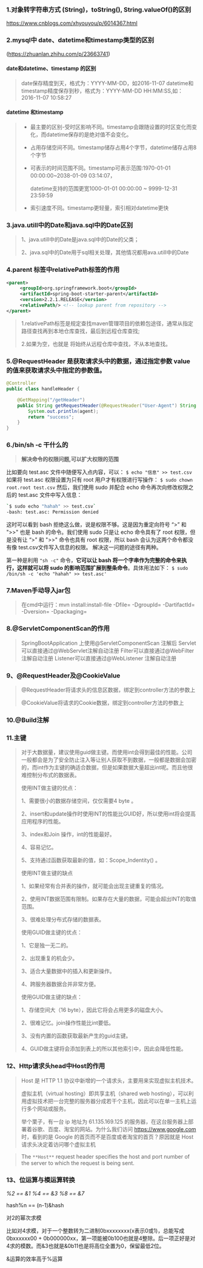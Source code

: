 ### 1.对象转字符串方式 (String)，toString(), String.valueOf()的区别

https://www.cnblogs.com/xhyouyou/p/6014367.html

### 2.mysql中 date、datetime和timestamp类型的区别

(https://zhuanlan.zhihu.com/p/23663741)

#### date和datetime、timestamp 的区别

> date保存精度到天，格式为：YYYY-MM-DD，如2016-11-07
> datetime和timestamp精度保存到秒，格式为：YYYY-MM-DD HH:MM:SS,如：2016-11-07 10:58:27

#### datetime 和timestamp

> + 最主要的区别-受时区影响不同。timestamp会跟随设置的时区变化而变化，而datetime保存的是绝对值不会变化。
>
> + 占用存储空间不同。timestamp储存占用4个字节，datetime储存占用8个字节
>
> + 可表示的时间范围不同。timestamp可表示范围:1970-01-01 00:00:00~2038-01-09 03:14:07，
>
>   datetime支持的范围更宽1000-01-01 00:00:00 ~ 9999-12-31 23:59:59
>
> + 索引速度不同。timestamp更轻量，索引相对datetime更快

### 3.java.utill中的Date和java.sql中的Date区别

> 1、java.utill中的Date是java.sql中的Date的父类；
>
> 2、java.sql中的Date用于sql相关处理，其他情况都用ava.utill中的Date

### 4.parent 标签中relativePath标签的作用

```xml
<parent>
     <groupId>org.springframework.boot</groupId>
     <artifactId>spring-boot-starter-parent</artifactId>
     <version>2.2.1.RELEASE</version>
     <relativePath/> <!-- lookup parent from repository -->
</parent>
```

> 1.relativePath标签是规定查找maven管理项目的依赖包途径，通常从指定路径查找再到本地仓库查找，最后到远程仓库查找;
>
> 2.如果为空，也就是 <relativePath/>将始终从远程仓库中查找，不从本地查找。

### 5.@RequestHeader 是获取请求头中的数据，通过指定参数 value 的值来获取请求头中指定的参数值。

```java
@Controller
public class handleHeader {

	@GetMapping("/getHeader")
	public String getRequestHeader(@RequestHeader("User-Agent") String agent) {
		System.out.println(agent);
		return "success";
	}  
}
```

### 6./bin/sh -c 干什么的

> **解决命令的权限问题,可以扩大权限的范围**

比如要向 test.asc 文件中随便写入点内容，可以：
 `$ echo "信息" >> test.csv`
 如果将 test.asc 权限设置为只有 root 用户才有权限进行写操作：
 `$ sudo chown root.root test.csv`
 然后，我们使用 sudo 并配合 echo 命令再次向修改权限之后的 test.asc 文件中写入信息：

```bash
`$ sudo echo "hahah" >> test.csv`
-bash: test.asc: Permission denied
```

这时可以看到 bash 拒绝这么做，说是权限不够。这是因为重定向符号 “>” 和 ">>" 也是 bash 的命令。我们使用 sudo 只是让 echo 命令具有了 root 权限，但是没有让 “>” 和 ">>" 命令也具有 root 权限，所以 bash 会认为这两个命令都没有像 test.csv文件写入信息的权限。
 解决这一问题的途径有两种。

第一种是利用 `"sh -c"` 命令，**它可以让 bash 将一个字串作为完整的命令来执行，这样就可以将 sudo 的影响范围扩展到整条命令**。具体用法如下：
 `$ sudo /bin/sh -c 'echo "hahah" >> test.asc'`

### 7.Maven手动导入jar包

> 在cmd中运行：mvn install:install-file -Dfile=<path-to-file> -DgroupId=<group-id> -DartifactId=<artifact-id> -Dversion=<version> -Dpackaging=<packaging>

### 8.@ServletComponentScan的作用

> SpringBootApplication 上使用@ServletComponentScan 注解后
> Servlet可以直接通过@WebServlet注解自动注册
> Filter可以直接通过@WebFilter注解自动注册
> Listener可以直接通过@WebListener 注解自动注册

### 9、@RequestHeader及@CookieValue

>  @RequestHeader将请求头的信息区数据，绑定到controller方法的参数上
>
> @CookieValue将请求的Cookie数据，绑定到controller方法的参数上

### 10.@Build注解

### 11.主键

> 对于大数据量，建议使用guid做主键。而使用int会得到最佳的性能。公司一般都会是为了安全防止注入等让别人获取不到数据，一般都是数据会加密的，而int作为主键的确适合数据，但是如果数据大量超出int呢。而且他很难控制分布式的数据表。
>
> 使用INT做主键的优点：
>
>   1、需要很小的数据存储空间，仅仅需要4 byte 。
>
>   2、insert和update操作时使用INT的性能比GUID好，所以使用int将会提高应用程序的性能。
>
>   3、index和Join 操作，int的性能最好。
>
>   4、容易记忆。
>
>   5、支持通过函数获取最新的值，如：Scope_Indentity() 。
>
> 使用INT做主键的缺点
>
>   1、如果经常有合并表的操作，就可能会出现主键重复的情况。
>
>   2、使用INT数据范围有限制。如果存在大量的数据，可能会超出INT的取值范围。
>
>   3、很难处理分布式存储的数据表。
>
> 使用GUID做主键的优点：
>
>   1、它是独一无二的。
>
>   2、出现重复的机会少。
>
>   3、适合大量数据中的插入和更新操作。
>
>   4、跨服务器数据合并非常方便。
>
> 使用GUID做主键的缺点：
>
>   1、存储空间大（16 byte），因此它将会占用更多的磁盘大小。
>
>   2、很难记忆。join操作性能比int要低。
>
>   3、没有内置的函数获取最新产生的guid主键。
>
>   4、GUID做主键将会添加到表上的所以其他索引中，因此会降低性能。

### 12、Http请求头head中Host的作用

> Host 是 HTTP 1.1 协议中新增的一个请求头，主要用来实现虚拟主机技术。
>
> 虚拟主机（virtual hosting）即共享主机（shared web hosting），可以利用虚拟技术把一台完整的服务器分成若干个主机，因此可以在单一主机上运行多个网站或服务。
>
> 举个栗子，有一台 ip 地址为 61.135.169.125 的服务器，在这台服务器上部署着谷歌、百度、淘宝的网站。为什么我们访问 https://www.google.com 时，看到的是 Google 的首页而不是百度或者淘宝的首页？原因就是 Host 请求头决定着访问哪个虚拟主机

> The `**Host**` request header specifies the host and port number of the server to which the request is being sent.

### 13、位运算与模运算转换

*%2 == &1*  *%4 == &3*   *%8 == &7*

hash%n == (n-1)&hash

对2的幂次求模

 比如对4求模，对于一个整数转为二进制0bxxxxxxxx(x表示0或1)，总能写成0bxxxxxx00 + 0b000000xx，第一项能被0b100也就是4整除。后一项正好是对4求的模数。而&3也就是&0b11也是将高位全置为0，保留最低2位。

&运算的效率高于%运算